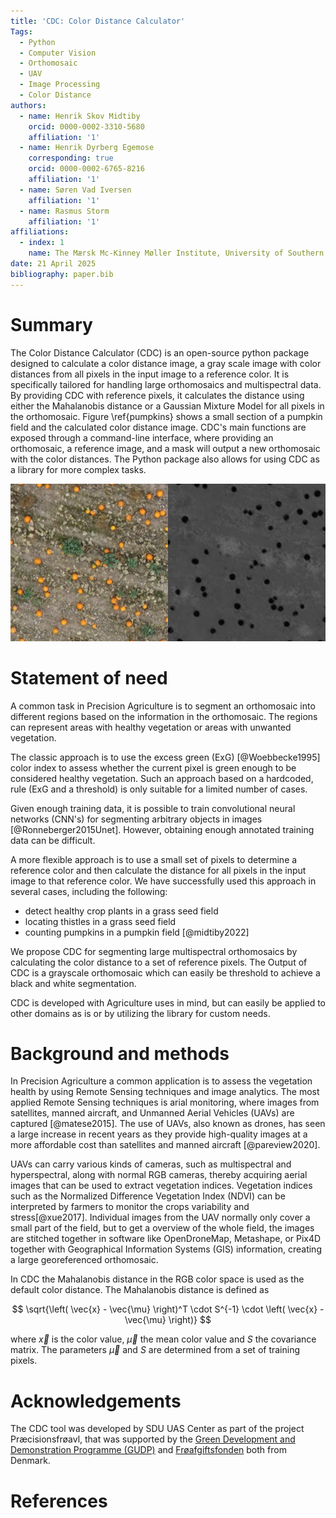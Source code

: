 ```yaml
---
title: 'CDC: Color Distance Calculator'
Tags:
  - Python
  - Computer Vision
  - Orthomosaic
  - UAV
  - Image Processing
  - Color Distance
authors:
  - name: Henrik Skov Midtiby
    orcid: 0000-0002-3310-5680
    affiliation: '1'
  - name: Henrik Dyrberg Egemose
    corresponding: true
    orcid: 0000-0002-6765-8216
    affiliation: '1'
  - name: Søren Vad Iversen
    affiliation: '1'
  - name: Rasmus Storm
    affiliation: '1'
affiliations:
  - index: 1
    name: The Mærsk Mc-Kinney Møller Institute, University of Southern Denmark
date: 21 April 2025
bibliography: paper.bib
---
```


# Summary

The Color Distance Calculator (CDC) is an open-source python
package designed to calculate a color distance image, a gray scale image
with color distances from all pixels in the input image to a reference color.
It is specifically tailored for handling large orthomosaics and multispectral data.
By providing CDC with reference pixels, it calculates the distance using
either the Mahalanobis distance or a Gaussian Mixture Model for all pixels
in the orthomosaic.
Figure \ref{pumpkins} shows a small section of a pumpkin field and the
calculated color distance image.
CDC's main functions are exposed through a command-line interface, where
providing an orthomosaic, a reference image, and a mask will output a new
orthomosaic with the color distances.
The Python package also allows for using CDC as a library for more complex tasks.

![Small section of pumpkins field (left) color distance image of pumpkins field (right) \label{fig:pumpkins}](pumkpiks_figure.png)


# Statement of need

A common task in Precision Agriculture is to segment an orthomosaic into
different regions based on the information in the orthomosaic.
The regions can represent areas with healthy vegetation or areas with
unwanted vegetation.

The classic approach is to use the excess green (ExG) [@Woebbecke1995]
color index to assess
whether the current pixel is green enough to be considered healthy vegetation.
Such an approach based on a hardcoded, rule (ExG and a threshold) is only
suitable for a limited number of cases.

Given enough training data, it is possible to train convolutional neural
networks (CNN's) for segmenting arbitrary objects in images
[@Ronneberger2015Unet].
However, obtaining enough annotated training data can be difficult.

A more flexible approach is to use a small set of pixels to determine a reference
color and then calculate the distance for all pixels in the input image
to that reference color.
We have successfully used this approach in several cases, including the following:

- detect healthy crop plants in a grass seed field
- locating thistles in a grass seed field
- counting pumpkins in a pumpkin field [@midtiby2022]

We propose CDC for segmenting large multispectral orthomosaics by calculating
the color distance to a set of reference pixels.
The Output of CDC is a grayscale orthomosaic which can easily be threshold to
achieve a black and white segmentation.

CDC is developed with Agriculture uses in mind, but can easily be applied to
other domains as is or by utilizing the library for custom needs.

# Background and methods

In Precision Agriculture a common application is to assess the vegetation
health by using Remote Sensing techniques and image analytics.
The most applied Remote Sensing techniques is arial monitoring, where images
from satellites, manned aircraft, and Unmanned Aerial Vehicles (UAVs) are
captured [@matese2015].
The use of UAVs, also known as drones, has seen a large increase in recent
years as they provide high-quality images at a more affordable cost
than satellites and manned aircraft [@pareview2020].

UAVs can carry various kinds of cameras, such as multispectral and hyperspectral,
along with normal RGB cameras, thereby acquiring aerial images that can be
used to extract vegetation indices.
Vegetation indices such as the Normalized Difference Vegetation Index (NDVI) can
be interpreted by farmers to monitor the crops variability and stress[@xue2017].
Individual images from the UAV normally only cover a small part of the field,
but to get a overview of the whole field, the images are stitched together in
software like OpenDroneMap, Metashape, or Pix4D together with
Geographical Information Systems (GIS) information, creating a large
georeferenced orthomosaic.

In CDC the Mahalanobis distance in the RGB color space is used as the default
color distance. The Mahalanobis distance is defined as

$$
\sqrt{\left( \vec{x} - \vec{\mu} \right)^T \cdot S^{-1} \cdot \left( \vec{x} - \vec{\mu} \right)}
$$

where $\vec{x}$ is the color value, $\vec{\mu}$ the mean color value and $S$ the covariance matrix.
The parameters $\vec{\mu}$ and $S$ are determined from a set of training pixels.


# Acknowledgements

The CDC tool was developed by SDU UAS Center as part of the project
Præcisionsfrøavl, that was supported by the
[Green Development and Demonstration Programme (GUDP)](https://gudp.lbst.dk/) and
[Frøafgiftsfonden](https://froeafgiftsfonden.dk/) both from Denmark.

# References
